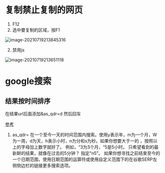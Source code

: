 # 复制禁止复制的网页

1. F12
2. 选中要复制的区域，按F1

![image-20210719213845316](https://gitee.com/luckywind/PigGo/raw/master/image/image-20210719213845316.png)

2. 禁用js

![image-20210719213651118](https://gitee.com/luckywind/PigGo/raw/master/image/image-20210719213651118.png)

# google搜索

## 结果按时间排序

在结果url后面添加&as_qdr=d 然后回车

[参考](https://wenku.baidu.com/view/9ddb551ba76e58fafab0032d)

1. as_qdr=   在一个至今一天的时间范围内搜索。使用y表示年，m为一个月，W为一周，d为天，h表示小时，n为分和s为秒。如果你想要大于一的 ，按照以上的字母加上数字就好了。 例如，“3为3个月，“5是5小时。 只希望看到的最新鲜的结果，就像在过去的5分钟？ 指定“n5”。 如果你想寻找之前结束至今的一个日期范围，使用日期范围的运算符或使用自定义范围下的在谷歌SERP左侧侧边栏的链接更多搜索选项。
